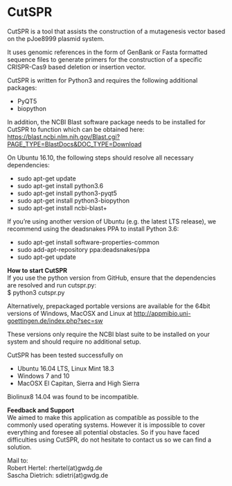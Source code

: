 # CutSPR
CutSPR is a tool that assists the construction of a mutagenesis vector based on the pJoe8999 plasmid system.

It uses genomic references in the form of GenBank or Fasta formatted sequence files to generate primers for the construction of a specific CRISPR-Cas9 based deletion or insertion vector.


CutSPR is written for Python3 and requires the following additional packages:
<ul>
<li>PyQT5</li>
<li>biopython</li>
</ul>

In addition, the NCBI Blast software package needs to be installed for CutSPR to function which can be obtained here:
https://blast.ncbi.nlm.nih.gov/Blast.cgi?PAGE_TYPE=BlastDocs&DOC_TYPE=Download


On Ubuntu 16.10, the following steps should resolve all necessary dependencies:
<ul>
  <li>sudo apt-get update</li>
  <li>sudo apt-get install python3.6</li>
  <li>sudo apt-get install python3-pyqt5</li>
  <li>sudo apt-get install python3-biopython</li>
  <li>sudo apt-get install ncbi-blast+</li>
</ul>

If you’re using another version of Ubuntu (e.g. the latest LTS release), we recommend using the deadsnakes PPA to install Python 3.6:
<ul>
  <li>sudo apt-get install software-properties-common</li>
  <li>sudo add-apt-repository ppa:deadsnakes/ppa</li>
  <li>sudo apt-get update</li>
</ul>

<b>How to start CutSPR</b><br>
If you use the python version from GitHub, ensure that the dependencies are resolved and run cutspr.py:<br>
$ python3 cutspr.py

Alternatively, prepackaged portable versions are available for the 64bit versions of Windows, MacOSX and Linux at
http://appmibio.uni-goettingen.de/index.php?sec=sw

These versions only require the NCBI blast suite to be installed on your system and should require no additional setup.

CutSPR has been tested successfully on 
<ul>
  <li>Ubuntu 16.04 LTS, Linux Mint 18.3</li> 
  <li>Windows 7 and 10 </li>
  <li>MacOSX El Capitan, Sierra and High Sierra </li>
</ul>

Biolinux8 14.04 was found to be incompatible.

<b>Feedback and Support</b><br>
We aimed to make this application as compatible as possible to the commonly used operating systems. However it is impossible to cover everything and foresee all potential obstacles. So if you have faced difficulties using CutSPR, do not hesitate to contact us so we can find a solution.

Mail to:<br>
Robert Hertel: rhertel(at)gwdg.de<br>
Sascha Dietrich: sdietri(at)gwdg.de

